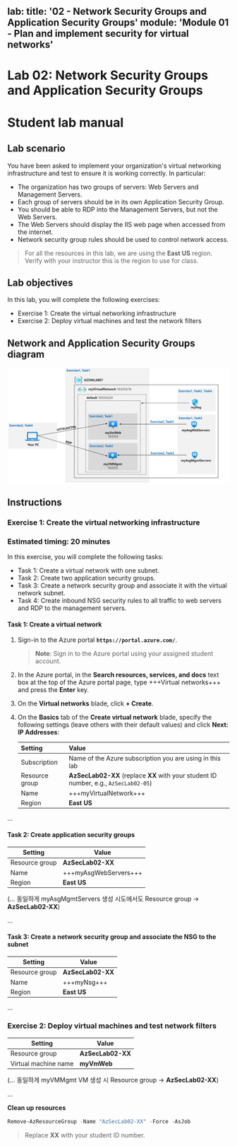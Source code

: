 lab:
    title: '02 - Network Security Groups and Application Security Groups'
    module: 'Module 01 - Plan and implement security for virtual networks'
---

# Lab 02: Network Security Groups and Application Security Groups
# Student lab manual

## Lab scenario

You have been asked to implement your organization's virtual networking infrastructure and test to ensure it is working correctly. In particular:

- The organization has two groups of servers: Web Servers and Management Servers.
- Each group of servers should be in its own Application Security Group. 
- You should be able to RDP into the Management Servers, but not the Web Servers.
- The Web Servers should display the IIS web page when accessed from the internet. 
- Network security group rules should be used to control network access. 

> For all the resources in this lab, we are using the **East US** region. Verify with your instructor this is the region to use for class. 

## Lab objectives

In this lab, you will complete the following exercises:

- Exercise 1: Create the virtual networking infrastructure
- Exercise 2: Deploy virtual machines and test the network filters

## Network and Application Security Groups diagram

![Diagram showing the process flow of the lab tasks.](../media/network-and-application-security-groups-diagram.png)

## Instructions

### Exercise 1: Create the virtual networking infrastructure

### Estimated timing: 20 minutes

In this exercise, you will complete the following tasks:

- Task 1: Create a virtual network with one subnet.
- Task 2: Create two application security groups.
- Task 3: Create a network security group and associate it with the virtual network subnet.
- Task 4: Create inbound NSG security rules to all traffic to web servers and RDP to the management servers.

#### Task 1:  Create a virtual network

1. Sign-in to the Azure portal **`https://portal.azure.com/`**.

    >**Note**: Sign in to the Azure portal using your assigned student account.

2. In the Azure portal, in the **Search resources, services, and docs** text box at the top of the Azure portal page, type +++Virtual networks+++ and press the **Enter** key.

3. On the **Virtual networks** blade, click **+ Create**.

4. On the **Basics** tab of the **Create virtual network** blade, specify the following settings (leave others with their default values) and click **Next: IP Addresses**:

    |Setting|Value|
    |---|---|
    |Subscription | Name of the Azure subscription you are using in this lab |
    |Resource group | **AzSecLab02-XX** (replace **XX** with your student ID number, e.g., `AzSecLab02-05`) |
    |Name| +++myVirtualNetwork+++ |
    |Region| **East US** |

...

#### Task 2:  Create application security groups

|Setting|Value|
|---|---|
| Resource group | **AzSecLab02-XX** |
| Name | +++myAsgWebServers+++ |
| Region | **East US** |

(… 동일하게 myAsgMgmtServers 생성 시도에서도 Resource group → **AzSecLab02-XX**)

...

#### Task 3:  Create a network security group and associate the NSG to the subnet

|Setting|Value|
|---|---|
| Resource group | **AzSecLab02-XX** |
| Name | +++myNsg+++ |
| Region | **East US** |

...

### Exercise 2: Deploy virtual machines and test network filters

|Setting|Value|
|---|---|
|Resource group|**AzSecLab02-XX**|
|Virtual machine name|**myVmWeb**|

(… 동일하게 myVMMgmt VM 생성 시 Resource group → **AzSecLab02-XX**)

...

**Clean up resources**

```powershell
Remove-AzResourceGroup -Name "AzSecLab02-XX" -Force -AsJob
```

> Replace **XX** with your student ID number.
